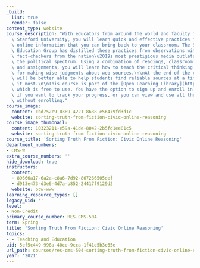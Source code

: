 ```yaml
---
_build:
  list: true
  render: false
content_type: website
course_description: "With educators from around the world and faculty from MIT and\
  \ Stanford University, you will learn quick and effective practices for evaluating\
  \ online information that you can bring back to your classroom. The Stanford History\
  \ Education Group has distilled these practices from observations with professional\
  \ fact-checkers from the nation\u2019s most prestigious media outlets from across\
  \ the political spectrum. Using a combination of readings, classroom practice lessons,\
  \ and assignments, you will learn how to teach the critical thinking skills needed\
  \ for making wise judgments about web sources.\n\nAt the end of the course, you\
  \ will be better able to help students find reliable sources at a time when we need\
  \ it most.\n\nThis course is part of the [Open Learning Library](https://openlearninglibrary.mit.edu/),\
  \ which is free to use. You have the option to sign up and enroll in the course\
  \ if you want to track your progress, or you can view and use all the materials\
  \ without enrolling."
course_image:
  content: cbd752c9-0389-4221-8638-e56479fd3d1c
  website: sorting-truth-from-fiction-civic-online-reasoning
course_image_thumbnail:
  content: 10323211-e59a-41de-8042-2b5fd1ee81c5
  website: sorting-truth-from-fiction-civic-online-reasoning
course_title: 'Sorting Truth From Fiction: Civic Online Reasoning'
department_numbers:
- CMS-W
extra_course_numbers: ''
hide_download: true
instructors:
  content:
  - 89666a17-6a2a-c8a6-7d92-867266505def
  - d913e473-d3e6-4d7a-b852-24417f9129d2
  website: ocw-www
learning_resource_types: []
legacy_uid: ''
level:
- Non-Credit
primary_course_number: RES.CMS-504
term: Spring
title: 'Sorting Truth From Fiction: Civic Online Reasoning'
topics:
- - Teaching and Education
uid: 5ef5c449-998a-40ce-9cca-1f41e5b3c65e
url_path: courses/res-cms-504-sorting-truth-from-fiction-civic-online-reasoning-spring-2021
year: '2021'
---
```

